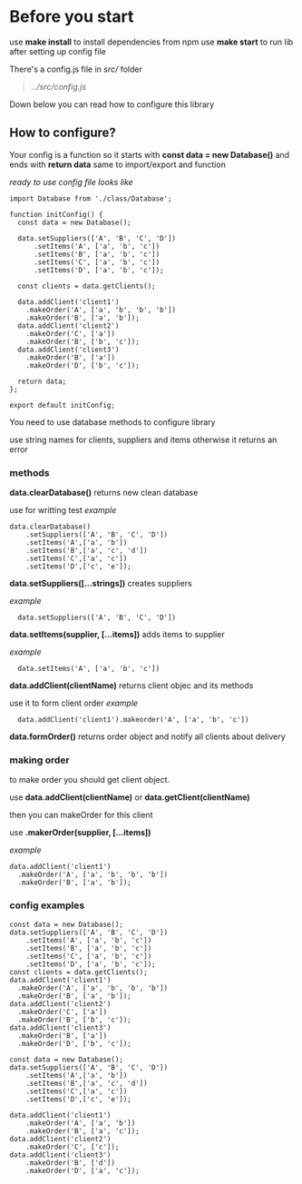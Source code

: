# Before you start

use **make install** to install dependencies from npm
use **make start** to run lib after setting up config file

There's a config.js file in *src/* folder
>*../src/config.js*

Down below you can read how to configure this library

## How to configure?

Your config is a function so it starts with **const data = new Database()** and ends with **return data**
same to import/export and function

*ready to use config file looks like*
```
import Database from './class/Database';

function initConfig() {
  const data = new Database();

  data.setSuppliers(['A', 'B', 'C', 'D'])
      .setItems('A', ['a', 'b', 'c'])
      .setItems('B', ['a', 'b', 'c'])
      .setItems('C', ['a', 'b', 'c'])
      .setItems('D', ['a', 'b', 'c']);

  const clients = data.getClients();

  data.addClient('client1')
    .makeOrder('A', ['a', 'b', 'b', 'b'])
    .makeOrder('B', ['a', 'b']);
  data.addClient('client2')
    .makeOrder('C', ['a'])
    .makeOrder('B', ['b', 'c']);
  data.addClient('client3')
    .makeOrder('B', ['a'])
    .makeOrder('D', ['b', 'c']);

  return data;
};

export default initConfig;
```

You need to use database methods to configure library

use string names for clients, suppliers and items
otherwise it returns an error

### methods

 **data.clearDatabase()**
  returns new clean database

  use for writting test
  *example*
```
data.clearDatabase()
    .setSuppliers(['A', 'B', 'C', 'D'])
    .setItems('A',['a', 'b'])
    .setItems('B',['a', 'c', 'd'])
    .setItems('C',['a', 'c'])
    .setItems('D',['c', 'e']);
```

 **data.setSuppliers([...strings])**
  creates suppliers

  *example*
```
  data.setSuppliers(['A', 'B', 'C', 'D'])
```

 **data.setItems(supplier, [...items])**
  adds items to supplier

  *example*
```
  data.setItems('A', ['a', 'b', 'c'])
```

 **data.addClient(clientName)**
  returns client objec and its methods

  use it to form client order
  *example*
```
  data.addClient('client1').makeorder('A', ['a', 'b', 'c'])
```

 **data.formOrder()**
  returns order object and notify all clients about delivery

### making order

to make order you should get client object.

use **data.addClient(clientName)** or **data.getClient(clientName)**

then you can makeOrder for this client

use **.makerOrder(supplier, [...items])**

*example*
```
data.addClient('client1')
  .makeOrder('A', ['a', 'b', 'b', 'b'])
  .makeOrder('B', ['a', 'b']);
```

### config examples

```
const data = new Database();
data.setSuppliers(['A', 'B', 'C', 'D'])
    .setItems('A', ['a', 'b', 'c'])
    .setItems('B', ['a', 'b', 'c'])
    .setItems('C', ['a', 'b', 'c'])
    .setItems('D', ['a', 'b', 'c']);
const clients = data.getClients();
data.addClient('client1')
  .makeOrder('A', ['a', 'b', 'b', 'b'])
  .makeOrder('B', ['a', 'b']);
data.addClient('client2')
  .makeOrder('C', ['a'])
  .makeOrder('B', ['b', 'c']);
data.addClient('client3')
  .makeOrder('B', ['a'])
  .makeOrder('D', ['b', 'c']);
```


```
const data = new Database();
data.setSuppliers(['A', 'B', 'C', 'D'])
    .setItems('A',['a', 'b'])
    .setItems('B',['a', 'c', 'd'])
    .setItems('C',['a', 'c'])
    .setItems('D',['c', 'e']);

data.addClient('client1')
    .makeOrder('A', ['a', 'b'])
    .makeOrder('B', ['a', 'c']);
data.addClient('client2')
    .makeOrder('C', ['c']);
data.addClient('client3')
    .makeOrder('B', ['d'])
    .makeOrder('D', ['a', 'c']);
```
